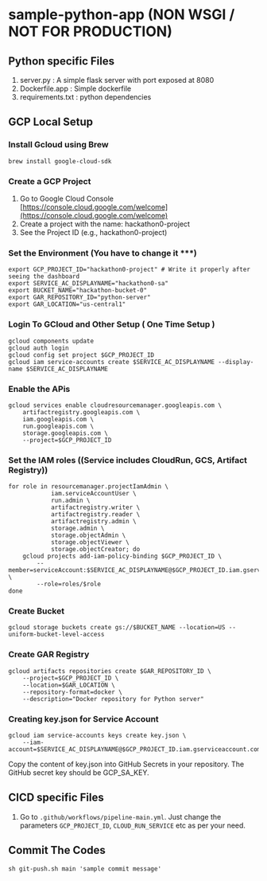 # sample-python-app (NON WSGI / NOT FOR PRODUCTION)

## Python specific Files
1. server.py : A simple flask server with port exposed at 8080
2. Dockerfile.app : Simple dockerfile
3. requirements.txt : python dependencies


## GCP Local Setup
### Install Gcloud using Brew
```
brew install google-cloud-sdk
```

###  Create a GCP Project
1. Go to Google Cloud Console [https://console.cloud.google.com/welcome](https://console.cloud.google.com/welcome)
2. Create a project with the name: hackathon0-project
3. See the Project ID (e.g., hackathon0-project)

### Set the Environment (You have to change it ***)
```
export GCP_PROJECT_ID="hackathon0-project" # Write it properly after seeing the dashboard
export SERVICE_AC_DISPLAYNAME="hackathon0-sa"
export BUCKET_NAME="hackathon-bucket-0"
export GAR_REPOSITORY_ID="python-server"
export GAR_LOCATION="us-central1"
```

### Login To GCloud and Other Setup ( One Time Setup )
```
gcloud components update
gcloud auth login
gcloud config set project $GCP_PROJECT_ID
gcloud iam service-accounts create $SERVICE_AC_DISPLAYNAME --display-name $SERVICE_AC_DISPLAYNAME
```

### Enable the APis
```
gcloud services enable cloudresourcemanager.googleapis.com \
    artifactregistry.googleapis.com \
    iam.googleapis.com \
    run.googleapis.com \
    storage.googleapis.com \
    --project=$GCP_PROJECT_ID
```

### Set the IAM roles ((Service includes CloudRun, GCS, Artifact Registry))
```
for role in resourcemanager.projectIamAdmin \
            iam.serviceAccountUser \
            run.admin \
            artifactregistry.writer \
            artifactregistry.reader \
            artifactregistry.admin \
            storage.admin \
            storage.objectAdmin \
            storage.objectViewer \
            storage.objectCreator; do
    gcloud projects add-iam-policy-binding $GCP_PROJECT_ID \
        --member=serviceAccount:$SERVICE_AC_DISPLAYNAME@$GCP_PROJECT_ID.iam.gserviceaccount.com \
        --role=roles/$role
done
```

### Create Bucket
```
gcloud storage buckets create gs://$BUCKET_NAME --location=US --uniform-bucket-level-access
```

### Create GAR Registry
```
gcloud artifacts repositories create $GAR_REPOSITORY_ID \
    --project=$GCP_PROJECT_ID \
    --location=$GAR_LOCATION \
    --repository-format=docker \
    --description="Docker repository for Python server"
```

### Creating key.json for Service Account
```
gcloud iam service-accounts keys create key.json \
    --iam-account=$SERVICE_AC_DISPLAYNAME@$GCP_PROJECT_ID.iam.gserviceaccount.com
```
Copy the content of key.json into GitHub Secrets in your repository. The GitHub secret key should be GCP_SA_KEY.


## CICD specific Files
 1. Go to `.github/workflows/pipeline-main.yml`. Just change the parameters `GCP_PROJECT_ID`, `CLOUD_RUN_SERVICE` etc as per your need.


## Commit The Codes
```
sh git-push.sh main 'sample commit message'
```